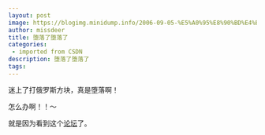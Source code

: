 ```yaml
---
layout: post
image: https://blogimg.minidump.info/2006-09-05-%E5%A0%95%E8%90%BD%E4%BA%86%E5%A0%95%E8%90%BD%E4%BA%86.md
author: missdeer
title: 堕落了堕落了
categories: 
 - imported from CSDN
description: 堕落了堕落了
tags: 
---
```


迷上了打俄罗斯方块，真是堕落啊！

怎么办啊！！～

就是因为看到这个[论坛](http://bbs.coolkuai.com)了。
